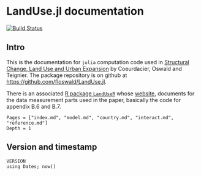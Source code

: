 # LandUse.jl documentation

[![Build Status](https://github.com/floswald/LandUse.jl/workflows/CI/badge.svg)](https://github.com/floswald/LandUse.jl/actions?query=workflow%3ACI+branch%3Amaster)

## Intro

This is the documentation for `julia` computation code used in [Structural Change, Land Use and Urban Expansion](https://floswald.github.io/project/landuse/) by Coeurdacier, Oswald and Teignier. The package repository is on github at <https://github.com/floswald/LandUse.jl>.

There is an associated [R package `LandUseR`](https://github.com/floswald/LandUseR) whose [website](http://floswald.github.io/LandUseR), documents for the data measurement parts used in the paper, basically the code for appendix B.6 and B.7.

```@contents
Pages = ["index.md", "model.md", "country.md", "interact.md", "reference.md"]
Depth = 1
```


## Version and timestamp

```@repl
VERSION
using Dates; now()
```
